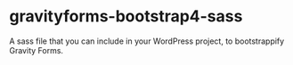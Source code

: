 # gravityforms-bootstrap4-sass
A sass file that you can include in your WordPress project, to bootstrappify Gravity Forms.
